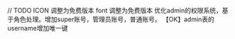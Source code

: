 // TODO
ICON 调整为免费版本
font 调整为免费版本
优化admin的权限系统，基于角色处理。增加super账号，管理员账号，普通账号。
【OK】admin表的username增加唯一键

